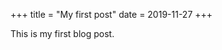 +++
title = "My first post"
date = 2019-11-27
+++

This is my first blog post.

<script src="https://giscus.app/client.js"
        data-repo="distributed-randomness/distributed-randomness.github.io"
        data-repo-id="MDEwOlJlcG9zaXRvcnkzMTA0ODM4MDg="
        data-category="General"
        data-category-id="DIC_kwDOEoGbYM4CTI7I"
        data-mapping="pathname"
        data-strict="0"
        data-reactions-enabled="1"
        data-emit-metadata="0"
        data-input-position="top"
        data-theme="dark_high_contrast"
        data-lang="en"
        crossorigin="anonymous"
        async>
</script>


